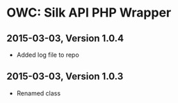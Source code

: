 # OWC: Silk API PHP Wrapper


## 2015-03-03, Version 1.0.4
* Added log file to repo

## 2015-03-03, Version 1.0.3
* Renamed class